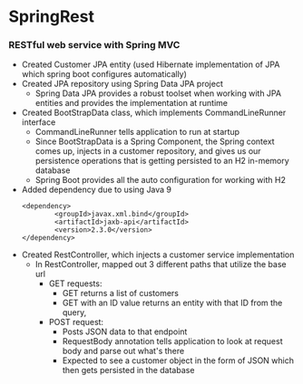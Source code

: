 # SpringRest

### RESTful web service with Spring MVC
- Created Customer JPA entity (used Hibernate implementation of JPA which spring boot configures automatically)
- Created JPA repository using Spring Data JPA project
    - Spring Data JPA provides a robust toolset when working with JPA entities and provides the implementation at runtime
- Created BootStrapData class, which implements CommandLineRunner interface 
    - CommandLineRunner tells application to run at startup
    - Since BootStrapData is a Spring Component, the Spring context comes up, injects in a customer repository, and gives us our persistence operations that is getting persisted to an H2 in-memory database
    - Spring Boot provides all the auto configuration for working with H2
- Added dependency due to using Java 9  
    ```
    <dependency>
            <groupId>javax.xml.bind</groupId>
            <artifactId>jaxb-api</artifactId>
            <version>2.3.0</version>
    </dependency>
    
- Created RestController, which injects a customer service implementation
    - In RestController, mapped out 3 different paths that utilize the base url
        - GET requests:
            - GET returns a list of customers
            - GET with an ID value returns an entity with that ID from the query, 
        - POST request:
            - Posts JSON data to that endpoint
            - RequestBody annotation tells application to look at request body and parse out what's there
            - Expected to see a customer object in the form of JSON which then gets persisted in the database


